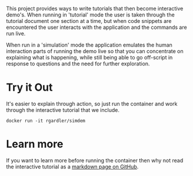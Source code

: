 This project provides ways to write tutorials that then become
interactive demo's. When running in 'tutorial' mode the user is taken
through the tutorial document one section at a time, but when code
snippets are encountered the user interacts with the application and
the commands are run live.

When run in a 'simulation' mode the application emulates the human
interaction parts of running the demo live so that you can concentrate
on explaining what is happening, while still being able to go
off-script in response to questions and the need for further
exploration.

# Try it Out

It's easier to explain through action, so just run the container and
work through the interactive tutorial that we include.

```
docker run -it rgardler/simdem
```

# Learn more

If you want to learn more before running the container then why not read the interactive tutorial as a [markdown page on GitHub](https://github.com/rgardler/simdem/blob/master/demo_scripts/simdem/script.md).